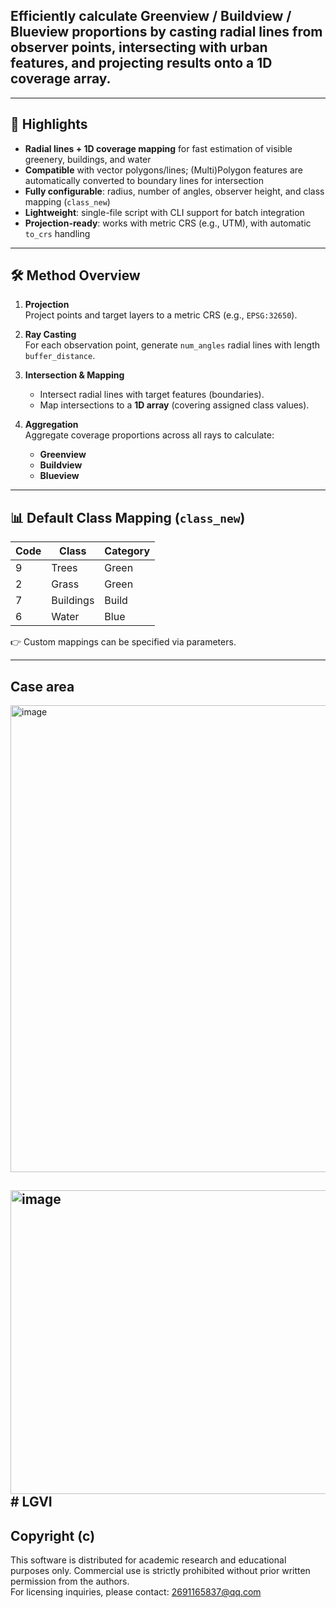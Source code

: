 


## Efficiently calculate **Greenview / Buildview / Blueview** proportions by casting radial lines from observer points, intersecting with urban features, and projecting results onto a 1D coverage array.

---

## 🌟 Highlights

- **Radial lines + 1D coverage mapping** for fast estimation of visible greenery, buildings, and water  
- **Compatible** with vector polygons/lines; (Multi)Polygon features are automatically converted to boundary lines for intersection  
- **Fully configurable**: radius, number of angles, observer height, and class mapping (`class_new`)  
- **Lightweight**: single-file script with CLI support for batch integration  
- **Projection-ready**: works with metric CRS (e.g., UTM), with automatic `to_crs` handling  

---

## 🛠️ Method Overview

1. **Projection**  
   Project points and target layers to a metric CRS (e.g., `EPSG:32650`).  

2. **Ray Casting**  
   For each observation point, generate `num_angles` radial lines with length `buffer_distance`.  

3. **Intersection & Mapping**  
   - Intersect radial lines with target features (boundaries).  
   - Map intersections to a **1D array** (covering assigned class values).  

4. **Aggregation**  
   Aggregate coverage proportions across all rays to calculate:  
   - **Greenview**  
   - **Buildview**  
   - **Blueview**  

---

## 📊 Default Class Mapping (`class_new`)

| Code | Class      | Category |
|------|-----------|----------|
| 9    | Trees     | Green    |
| 2    | Grass     | Green    |
| 7    | Buildings | Build    |
| 6    | Water     | Blue     |

👉 Custom mappings can be specified via parameters.

---
## Case area
<img width="834" height="747" alt="image" src="https://github.com/user-attachments/assets/533ebd0f-e5d5-4062-b997-37a9f281d9ca" />

<img width="865" height="486" alt="image" src="https://github.com/user-attachments/assets/5c700573-5e51-4f1b-95c7-b761eb795db0" /># LGVI
---

## Copyright (c)
This software is distributed for academic research and educational purposes only. 
Commercial use is strictly prohibited without prior written permission from the authors.  
For licensing inquiries, please contact: 2691165837@qq.com




